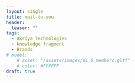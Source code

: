```yaml
---
layout: single
title: mail-to-you
header: 
  teaser: ""
tags:
  - Akriya Technologies
  - knowledge fragment
  - Brands
# model: 
    # asset: "/assets/images/di_6_members.gltf"
    # color: #FFFFFF
draft: true
---
```

